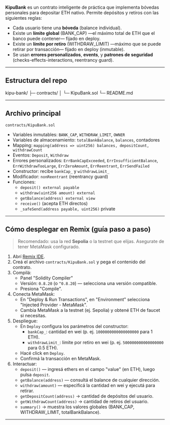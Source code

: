 **KipuBank** es un contrato inteligente de práctica que implementa bóvedas personales para depositar ETH nativo. Permite depósitos y retiros con las siguientes reglas:

- Cada usuario tiene una **bóveda** (balance individual).
- Existe un **límite global** (BANK_CAP) —el máximo total de ETH que el banco puede contener— fijado en deploy.
- Existe un **límite por retiro** (WITHDRAW_LIMIT) —máximo que se puede retirar por transacción— fijado en deploy (inmutable).
- Se usan **errores personalizados**, **events**, y **patrones de seguridad** (checks-effects-interactions, reentrancy guard).


---

## Estructura del repo
kipu-bank/
├─ contracts/
│ └─ KipuBank.sol
└─ README.md

---

## Archivo principal

`contracts/KipuBank.sol`

- Variables inmutables: `BANK_CAP`, `WITHDRAW_LIMIT`, `OWNER`
- Variables de almacenamiento: `totalBankBalance`, `balances`, contadores
- Mapping: `mapping(address => uint256) balances, depositCount, withdrawCount`
- Eventos: `Deposit`, `Withdraw`
- Errores personalizados: `ErrBankCapExceeded`, `ErrInsufficientBalance`, `ErrWithdrawTooLarge`, `ErrZeroAmount`, `ErrReentrant`, `ErrSendFailed`
- Constructor: recibe `bankCap_` y `withdrawLimit_`
- Modificador: `nonReentrant` (reentrancy guard)
- Funciones:
  - `deposit() external payable`
  - `withdraw(uint256 amount) external`
  - `getBalance(address) external view`
  - `receive()` (acepta ETH directos)
  - `_safeSend(address payable, uint256)` private

---

## Cómo desplegar en Remix (guía paso a paso)

> Recomendado: usa la red **Sepolia** o la testnet que elijas. Asegurate de tener MetaMask configurado.

1. Abrí [Remix IDE](https://remix.ethereum.org).
2. Creá el archivo `contracts/KipuBank.sol` y pega el contenido del contrato.
3. Compilá:
   - Panel "Solidity Compiler"
   - Versión: `0.8.20` (o `^0.8.20`) — selecciona una versión compatible.
   - Presiona "Compile".
4. Conecta MetaMask:
   - En "Deploy & Run Transactions", en "Environment" selecciona "Injected Provider - MetaMask".
   - Cambia MetaMask a la testnet (ej. Sepolia) y obtené ETH de faucet si necesitas.
5. Despliegue:
   - En `Deploy` configura los parámetros del constructor:
     - `bankCap_`: cantidad en wei (p. ej. `1000000000000000000` para 1 ETH).
     - `withdrawLimit_`: límite por retiro en wei (p. ej. `500000000000000000` para 0.5 ETH).
   - Hacé click en `Deploy`.
   - Confirmá la transacción en MetaMask.
6. Interactuar:
   - `deposit()` — ingresá ethers en el campo "value" (en ETH), luego pulsa `deposit`.
   - `getBalance(address)` — consultá el balance de cualquier dirección.
   - `withdraw(amount)` — especificá la cantidad en wei y ejecutá para retirar.
   - `getDepositCount(address)` → cantidad de depósitos del usuario.
   - `getWithdrawCount(address)` → cantidad de retiros del usuario.
   - `summary()` → muestra los valores globales (BANK_CAP, WITHDRAW_LIMIT, totalBankBalance).

---
